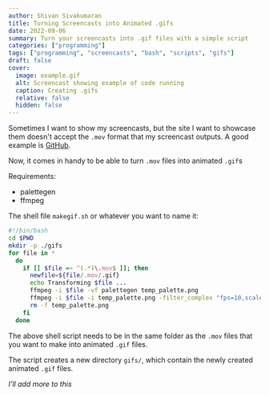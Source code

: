 ```yaml
---
author: Shivan Sivakumaran
title: Turning Screencasts into Animated .gifs
date: 2022-09-06
summary: Turn your screencasts into .gif files with a simple script
categories: ["programming"]
tags: ["programming", "screencasts", "bash", "scripts", "gifs"]
draft: false
cover:
  image: example.gif
  alt: Screencast showing example of code running
  caption: Creating .gifs
  relative: false
  hidden: false
---
```


Sometimes I want to show my screencasts, but the site I want to showcase them doesn't accept the `.mov` format that my screencast outputs. A good example is [GitHub](https://github.com).

Now, it comes in handy to be able to turn `.mov` files into animated `.gif`s

Requirements:
- palettegen
- ffmpeg

The shell file `makegif.sh` or whatever you want to name it:
```sh
#!/bin/bash
cd $PWD
mkdir -p ./gifs
for file in *
  do
    if [[ $file =~ ^(.*)\.mov$ ]]; then
      newfile=${file/.mov/.gif}
      echo Transforming $file ...
      ffmpeg -i $file -vf palettegen temp_palette.png
      ffmpeg -i $file -i temp_palette.png -filter_complex "fps=10,scale=1280:-1[x];[x][1:v]paletteuse" ./gifs/$newfile
      rm -f temp_palette.png
    fi
  done
```

The above shell script needs to be in the same folder as the `.mov` files that you want to make into animated `.gif` files.

The script creates a new directory `gifs/`, which contain the newly created animated `.gif` files.

*I'll add more to this*
